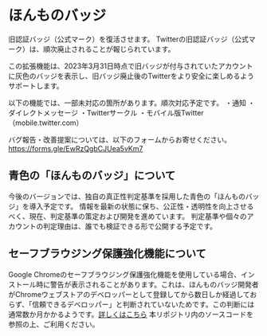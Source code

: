 # ほんものバッジ

旧認証バッジ（公式マーク）を復活させます。
Twitterの旧認証バッジ（公式マーク）は、順次廃止されることが報じられています。

この拡張機能は、2023年3月31日時点で旧バッジが付与されていたアカウントに灰色のバッジを表示し、旧バッジ廃止後のTwitterをより安全に楽しめるようサポートします。

以下の機能では、一部未対応の箇所があります。順次対応予定です。
・通知
・ダイレクトメッセージ
・Twitterサークル
・モバイル版Twitter（mobile.twitter.com）

バグ報告・改善提案については、以下のフォームからお寄せください。
https://forms.gle/EwRzQgbCJUea5vKm7

## 青色の「ほんものバッジ」について
今後のバージョンでは、独自の真正性判定基準を採用した青色の「ほんものバッジ」を導入予定です。
情報を最新の状態に保ち、公正性・透明性を向上させるべく、現在、判定基準の策定および開発を進めています。
判定基準や個々のアカウントの判定理由は、誰でも検証できる形で公開する予定です。

## セーフブラウジング保護強化機能について
Google Chromeのセーフブラウジング保護強化機能を使用している場合、インストール時に警告が表示されることがあります。これは、ほんものバッジ開発者がChromeウェブストアのデベロッパーとして登録してから数日しか経過しておらず、「信頼できるデベロッパー」と判断されていないためです。この判断には通常数か月かかるようです。[詳しくはこちら](https://support.google.com/chrome_webstore/answer/2664769?visit_id=638175903744813480-1437410244&rd=2#10745467&zippy=%2C%E3%82%BB%E3%83%BC%E3%83%95-%E3%83%96%E3%83%A9%E3%82%A6%E3%82%B8%E3%83%B3%E3%82%B0%E4%BF%9D%E8%AD%B7%E5%BC%B7%E5%8C%96%E6%A9%9F%E8%83%BD%E3%82%92%E5%88%A9%E7%94%A8%E3%81%97%E3%81%9F%E3%82%A4%E3%83%B3%E3%82%B9%E3%83%88%E3%83%BC%E3%83%AB)
本リポジトリ内のソースコードを参照の上、ご利用ください。

